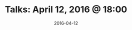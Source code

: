 ---
title:  "Talks: April 12, 2016 @ 18:00"
date:   2016-04-12
meetup_id: "230029439"
meetup_url: "https://www.meetup.com/CocoaHeads-Montreal/events/230029439/"
venue_name: "Shopify Montréal"
venue_address: "490 rue de la Gauchetière Ouest, Montréal, QC"
venue_address_map_url: "https://www.google.com/maps/place/490+Rue+de+la+Gaucheti%C3%A8re+O,+Montr%C3%A9al,+QC+H2Z+1E3,+Canada/@45.5026084,-73.5638926,16z/data=!4m2!3m1!1s0x4cc91a5b1fe5a587:0x554010d5de552a3a"
speakers:
  - name: "Naoufal Kadhom"
    title: "An Introduction to React Native"
    twitter: naoufal
  - name: "Aurore Jard"
    title: "Don't Lose Your Way Optimizing Maps Rendering"
    twitter: AuroreJard
---